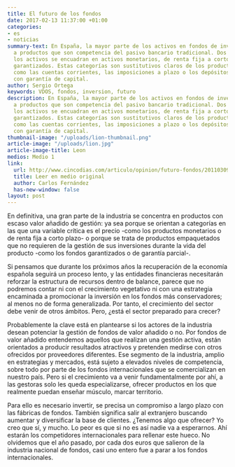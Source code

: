 ```yaml
---
title: El futuro de los fondos
date: 2017-02-13 11:37:00 +01:00
categories:
- es
- noticias
summary-text: En España, la mayor parte de los activos en fondos de inversión se orientan
  a productos que son competencia del pasivo bancario tradicional. Dos tercios de
  los activos se encuadran en activos monetarios, de renta fija a corto plazo o productos
  garantizados. Estas categorías son sustitutivos claros de los productos de balance
  como las cuentas corrientes, las imposiciones a plazo o los depósitos estructurados
  con garantía de capital.
author: Sergio Ortega
keywords: VDOS, fondos, inversion, futuro
description: En España, la mayor parte de los activos en fondos de inversión se orientan
  a productos que son competencia del pasivo bancario tradicional. Dos tercios de
  los activos se encuadran en activos monetarios, de renta fija a corto plazo o productos
  garantizados. Estas categorías son sustitutivos claros de los productos de balance
  como las cuentas corrientes, las imposiciones a plazo o los depósitos estructurados
  con garantía de capital.
thumbnail-image: "/uploads/lion-thumbnail.png"
article-image: "/uploads/lion.jpg"
article-image-title: Leon
medios: Medio 1
link:
  url: http://www.cincodias.com/articulo/opinion/futuro-fondos/20110309cdscdiopi_5/
  title: Leer en medio original
  author: Carlos Fernández
  has-new-window: false
layout: post
---
```


En definitiva, una gran parte de la industria se concentra en productos con escaso valor añadido de gestión: ya sea porque se orientan a categorías en las que una variable crítica es el precio -como los productos monetarios o de renta fija a corto plazo- o porque se trata de productos empaquetados que no requieren de la gestión de sus inversiones durante la vida del producto -como los fondos garantizados o de garantía parcial-.

Si pensamos que durante los próximos años la recuperación de la economía española seguirá un proceso lento, y las entidades financieras necesitarán reforzar la estructura de recursos dentro de balance, parece que no podremos contar ni con el crecimiento vegetativo ni con una estrategia encaminada a promocionar la inversión en los fondos más conservadores; al menos no de forma generalizada. Por tanto, el crecimiento del sector debe venir de otros ámbitos. Pero, ¿está el sector preparado para crecer?

Probablemente la clave está en plantearse si los actores de la industria desean potenciar la gestión de fondos de valor añadido o no. Por fondos de valor añadido entendemos aquellos que realizan una gestión activa, están orientados a producir resultados atractivos y pretenden medirse con otros ofrecidos por proveedores diferentes. Ese segmento de la industria, amplio en estrategias y mercados, está sujeto a elevados niveles de competencia, sobre todo por parte de los fondos internacionales que se comercializan en nuestro país. Pero si el crecimiento va a venir fundamentalmente por ahí, a las gestoras solo les queda especializarse, ofrecer productos en los que realmente puedan enseñar músculo, marcar territorio.

Para ello es necesario invertir, se precisa un compromiso a largo plazo con las fábricas de fondos. También significa salir al extranjero buscando aumentar y diversificar la base de clientes. ¿Tenemos algo que ofrecer? Yo creo que sí, y mucho. Lo peor es que si no es así nadie va a esperarnos. Ahí estarán los competidores internacionales para rellenar este hueco. No olvidemos que el año pasado, por cada dos euros que salieron de la industria nacional de fondos, casi uno entero fue a parar a los fondos internacionales.